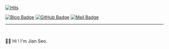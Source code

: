 <!-- HEADER START -->
<!-- ![reversal](https://capsule-render.vercel.app/api?type=rect&text=RECT&fontAlign=30&fontSize=30&desc=Use%20theme&descAlign=60&descAlignY=50&theme=radical) -->

<!-- MY GITHUB STATISTICS -->
<!-- [![Jian's GitHub stats](https://github-readme-stats.vercel.app/api?username=NOSTALJIAN&count_private=true&show_icons=true)](https://github.com/NOSTALJIAN/github-readme-stats) -->

<!-- BADGE HTML -->
<!-- <a href="https://github.com/NOSTALJIAN" target="_blank"><img src="https://img.shields.io/badge/NOSTALJIAN-181717?style=flat-square&logo=GitHub&logoColor=white"/></a>
<a href="https://nostal-jian.tistory.com" target="_blank"><img src="https://img.shields.io/badge/JIAN's&nbsp;BLOG-F856F3?style=flat-square&logo=GitHub Sponsors&logoColor=white"></a>
<a href="mailto:nostall.jian@gmail.com" target="_blank"><img src="https://img.shields.io/badge/nostall.jian@gmail.com-EA4335?style=flat-square&logo=Gmail&logoColor=white"></a> -->

<!-- VISIT COUNTER -->
[![Hits](https://hits.sh/github.com/NOSTALJIAN/hits.svg?view=today-total&style=flat-square&color=a0a0a0&labelColor=f68888)](https://hits.sh/github.com/NOSTALJIAN/hits/) <p>
<!-- HTML -->
<!-- <a href="https://hits.sh/github.com/NOSTALJIAN/hits/"><img alt="Hits" src="https://hits.sh/github.com/NOSTALJIAN/hits.svg?view=today-total&style=flat-square&color=a0a0a0&labelColor=f68888"/></a> -->
<!-- Image Link -->
<!-- https://hits.sh/github.com/NOSTALJIAN/hits.svg?view=today-total&style=flat-square&color=a0a0a0&labelColor=f68888 -->

<!-- BADGE START -->
[![Blog Badge](https://img.shields.io/badge/JIAN's&nbsp;BLOG-F856F3?style=flat-square&logo=GitHubSponsors&logoColor=white)](https://nostal-jian.tistory.com)
[![GitHub Badge](https://img.shields.io/badge/NOSTALJIAN-181717?style=flat-square&logo=GitHub&logoColor=white)](https://github.com/NOSTALJIAN)
[![Mail Badge](https://img.shields.io/badge/nostall.jian@gmail.com-EA4335?style=flat-square&logo=Gmail&logoColor=white)](mailto:nostall.jian@gmail.com)

---

<br>

<!-- README Start-->
👋🏻 Hi ! I'm Jian Seo.